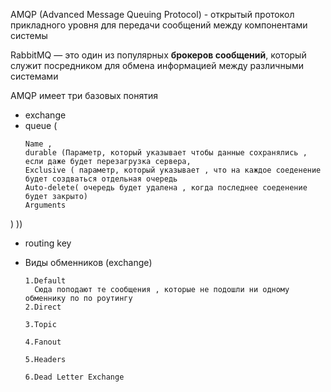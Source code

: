 AMQP (Advanced Message Queuing Protocol) - открытый протокол прикладного уровня для передачи сообщений между компонентами системы

RabbitMQ — это один из популярных **брокеров сообщений**, который служит посредником для обмена информацией между различными системами

AMQP имеет три базовых понятия 
  * exchange
  * queue (
    ```
    Name ,
    durable (Параметр, который указывает чтобы данные сохранялись , если даже будет перезагрузка сервера,
    Exclusive ( параметр, который указывает , что на каждое соеденение будет создваться отдельная очередь 
    Auto-delete( очередь будет удалена , когда последнее соеденение будет закрыто)
    Arguments
    ```
) ))
  * routing key



 * Виды обменников (exchange)
   
    ``` 
    1.Default
      Сюда поподают те сообщения , которые не подошли ни одному обменнику по по роутингу  
    2.Direct
   
    3.Topic
    
    4.Fanout
   
    5.Headers
 
    6.Dead Letter Exchange





